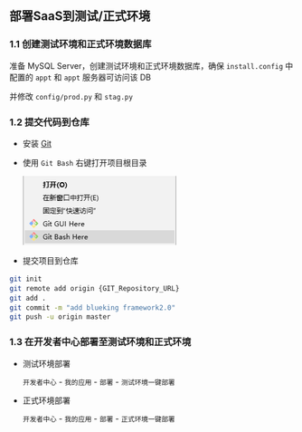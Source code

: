 ## 部署SaaS到测试/正式环境

### 1.1 创建测试环境和正式环境数据库

准备 MySQL Server，创建测试环境和正式环境数据库，确保 `install.config` 中配置的 `appt` 和 `appt` 服务器可访问该 DB

并修改 `config/prod.py` 和 `stag.py`


### 1.2 提交代码到仓库

- 安装 [Git](https://www.git-scm.com/download/win)

- 使用 `Git Bash` 右键打开项目根目录

    ![使用git打开目录](./media/%E4%BD%BF%E7%94%A8git%E6%89%93%E5%BC%80%E7%9B%AE%E5%BD%95.png)




- 提交项目到仓库
```bash
git init
git remote add origin {GIT_Repository_URL}
git add .
git commit -m "add blueking framework2.0"
git push -u origin master
```

### 1.3 在开发者中心部署至测试环境和正式环境

- 测试环境部署

  `开发者中心` - `我的应用` - `部署` - `测试环境一键部署`

- 正式环境部署

   `开发者中心` - `我的应用` - `部署` - `正式环境一键部署`
